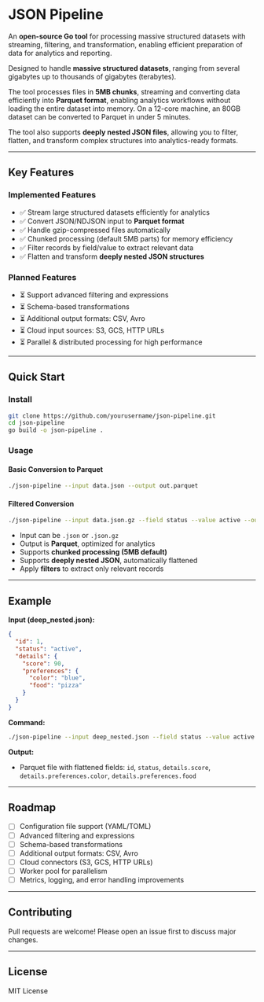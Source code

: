 # JSON Pipeline

An **open-source Go tool** for processing massive structured datasets with streaming, filtering, and transformation, enabling efficient preparation of data for analytics and reporting.

Designed to handle **massive structured datasets**, ranging from several gigabytes up to thousands of gigabytes (terabytes). 

The tool processes files in **5MB chunks**, streaming and converting data efficiently into **Parquet format**, enabling analytics workflows without loading the entire dataset into memory. 
On a 12-core machine, an 80GB dataset can be converted to Parquet in under 5 minutes.

The tool also supports **deeply nested JSON files**, allowing you to filter, flatten, and transform complex structures into analytics-ready formats.

---

## Key Features

### Implemented Features
- ✅ Stream large structured datasets efficiently for analytics
- ✅ Convert JSON/NDJSON input to **Parquet format**
- ✅ Handle gzip-compressed files automatically
- ✅ Chunked processing (default 5MB parts) for memory efficiency
- ✅ Filter records by field/value to extract relevant data
- ✅ Flatten and transform **deeply nested JSON structures**

### Planned Features
- ⏳ Support advanced filtering and expressions
- ⏳ Schema-based transformations
- ⏳ Additional output formats: CSV, Avro
- ⏳ Cloud input sources: S3, GCS, HTTP URLs
- ⏳ Parallel & distributed processing for high performance

---

## Quick Start

### Install
```bash
git clone https://github.com/yourusername/json-pipeline.git
cd json-pipeline
go build -o json-pipeline .
```

### Usage

#### Basic Conversion to Parquet
```bash
./json-pipeline --input data.json --output out.parquet
```

#### Filtered Conversion
```bash
./json-pipeline --input data.json.gz --field status --value active --output active.parquet
```

- Input can be `.json` or `.json.gz`
- Output is **Parquet**, optimized for analytics
- Supports **chunked processing (5MB default)**
- Supports **deeply nested JSON**, automatically flattened
- Apply **filters** to extract only relevant records

---

## Example

**Input (deep_nested.json):**
```json
{
  "id": 1,
  "status": "active",
  "details": {
    "score": 90,
    "preferences": {
      "color": "blue",
      "food": "pizza"
    }
  }
}
```

**Command:**
```bash
./json-pipeline --input deep_nested.json --field status --value active --output active.parquet
```

**Output:**
- Parquet file with flattened fields: `id`, `status`, `details.score`, `details.preferences.color`, `details.preferences.food`

---

## Roadmap
- [ ] Configuration file support (YAML/TOML)
- [ ] Advanced filtering and expressions
- [ ] Schema-based transformations
- [ ] Additional output formats: CSV, Avro
- [ ] Cloud connectors (S3, GCS, HTTP URLs)
- [ ] Worker pool for parallelism
- [ ] Metrics, logging, and error handling improvements

---

## Contributing
Pull requests are welcome! Please open an issue first to discuss major changes.

---

## License
MIT License
